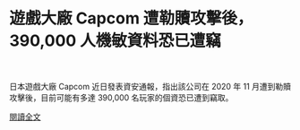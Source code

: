 # 遊戲大廠 Capcom 遭勒贖攻擊後，390,000 人機敏資料恐已遭竊

<!--more-->
<!--20-->
<br><br/>
日本遊戲大廠 Capcom 近日發表資安通報，指出該公司在 2020 年 11 月遭到勒贖攻擊後，目前可能有多達 390,000 名玩家的個資恐已遭到竊取。

[閱讀全文](https://www.twcert.org.tw/tw/cp-104-4319-193df-1.html)
